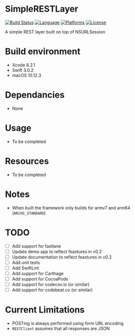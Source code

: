 # SimpleRESTLayer
[![Build Status](https://img.shields.io/travis/graemer957/SimpleRESTLayer/master.svg?style=flat-square)](https://travis-ci.org/graemer957/SimpleRESTLayer)
[![Language](https://img.shields.io/badge/language-Swift%203.0-orange.svg?style=flat-square)](https://developer.apple.com/swift/)
[![Platforms](https://img.shields.io/badge/platform-ios-yellow.svg?style=flat-square)](http://www.apple.com/ios/)
[![License](https://img.shields.io/badge/license-Apache--2.0-lightgrey.svg?style=flat-square)](https://github.com/graemer957/helloworld-swift-framework/blob/master/LICENSE)

A simple REST layer built on top of NSURLSession

# Build environment
- Xcode 8.2.1
- Swift 3.0.2
- macOS 10.12.3

# Dependancies
- None

# Usage
- To be completed

# Resources
- To be completed

# Notes
- When built the framework only builds for armv7 and arm64 (`ARCHS_STANDARD`)

# TODO
- [ ] Add support for fastlane
- [ ] Update demo app to reflect feastures in v0.2
- [ ] Update documentation to reflect feastures in v0.2
- [ ] Add unit tests
- [ ] Add SwiftLint
- [ ] Add support for Carthage
- [ ] Add support for CocoaPods
- [ ] Add support for codecov.io (or similar)
- [ ] Add support for codebeat.co (or similar)

# Current Limitations
- POSTing is always performed using form URL encoding
- `RESTClient` assumes that all responses are JSON
